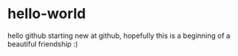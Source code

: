 # hello-world
hello github
starting new at github, hopefully this is a beginning of a beautiful friendship :)

